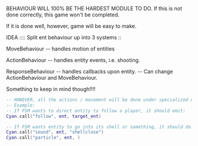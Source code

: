 
BEHAVIOUR WILL 100% BE THE HARDEST MODULE TO DO.
If this is not done correctly, this game won't be completed.

If it is done well, however, game will be easy to make.


IDEA ::::
Split ent behaviour up into 3 systems ::

MoveBehaviour -- handles motion of entities

ActionBehaviour -- handles entity events, i.e. shooting.

ResponseBehaviour -- handles callbacks upon entity.
                  -- Can change ActionBehaviour and MoveBehaviour.







Something to keep in mind though!!!!

```lua
-- HOWEVER, all the actions / movement will be done under specialized callbacks.
-- Example:
-- If FSM wants to direct entity to follow a player, it should emit:
Cyan.call("follow", ent, target_ent)

-- If FSM wants entity to go into its shell or something, it should do:
Cyan.call("sound", ent, "shellclose")
Cyan.call("particle", ent, )

```






